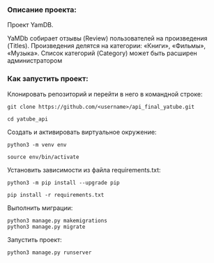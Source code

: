 ### Описание проекта:

Проект YamDB.

YaMDb собирает отзывы (Review) пользователей на произведения (Titles). Произведения делятся на категории: «Книги», «Фильмы», «Музыка». Список категорий (Category) может быть расширен администратором

### Как запустить проект:

Клонировать репозиторий и перейти в него в командной строке:

```
git clone https://github.com/<username>/api_final_yatube.git
```

```
cd yatube_api
```

Cоздать и активировать виртуальное окружение:

```
python3 -m venv env
```

```
source env/bin/activate
```

Установить зависимости из файла requirements.txt:

```
python3 -m pip install --upgrade pip
```

```
pip install -r requirements.txt
```

Выполнить миграции:

```
python3 manage.py makemigrations
python3 manage.py migrate
```

Запустить проект:

```
python3 manage.py runserver
```